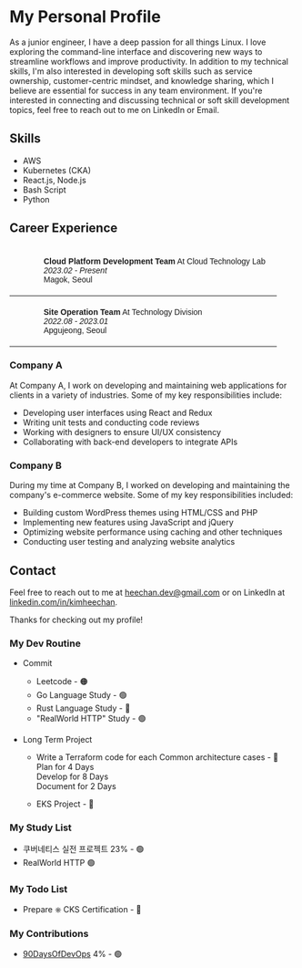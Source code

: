 # My Personal Profile
As a junior engineer, I have a deep passion for all things Linux. I love exploring the command-line interface and discovering new ways to streamline workflows and improve productivity. In addition to my technical skills, I'm also interested in developing soft skills such as service ownership, customer-centric mindset, and knowledge sharing, which I believe are essential for success in any team environment. If you're interested in connecting and discussing technical or soft skill development topics, feel free to reach out to me on LinkedIn or Email.

## Skills

- AWS
- Kubernetes (CKA)
- React.js, Node.js
- Bash Script
- Python

## Career Experience

<table style="border-collapse:collapse;border-spacing:0" class="tg"><thead><tr><th style="border-bottom-width:1px;border-color:black;border-style:solid;border-top-width:1px;border-width:0px;font-family:Arial, sans-serif;font-size:14px;font-weight:normal;overflow:hidden;padding:20px 20px;text-align:left;vertical-align:top;word-break:normal"></th><th style="border-bottom-width:1px;border-color:#9b9b9b;border-style:solid;border-top-width:1px;border-width:0px;font-family:Arial, sans-serif;font-size:14px;font-weight:normal;overflow:hidden;padding:20px 20px;text-align:left;vertical-align:top;word-break:normal"><span style="font-weight:bold">Cloud Platform Development Team</span> At Cloud Technology Lab <br><span style="font-style:italic">2023.02 - Present</span><br>Magok, Seoul</th></tr></thead><tbody><tr><td style="border-bottom-width:1px;border-color:black;border-style:solid;border-top-width:1px;border-width:0px;font-family:Arial, sans-serif;font-size:14px;overflow:hidden;padding:20px 20px;text-align:left;vertical-align:top;word-break:normal"></td><td style="border-bottom-width:1px;border-color:#9b9b9b;border-style:solid;border-top-width:1px;border-width:0px;font-family:Arial, sans-serif;font-size:14px;overflow:hidden;padding:20px 20px;text-align:left;vertical-align:top;word-break:normal"><span style="font-weight:bold">Site Operation Team</span> At Technology Division<br><span style="font-style:italic">2022.08 - 2023.01</span><br>Apgujeong, Seoul</td></tr></tbody></table>

### Company A

At Company A, I work on developing and maintaining web applications for clients in a variety of industries. Some of my key responsibilities include:

- Developing user interfaces using React and Redux
- Writing unit tests and conducting code reviews
- Working with designers to ensure UI/UX consistency
- Collaborating with back-end developers to integrate APIs

### Company B

During my time at Company B, I worked on developing and maintaining the company's e-commerce website. Some of my key responsibilities included:

- Building custom WordPress themes using HTML/CSS and PHP
- Implementing new features using JavaScript and jQuery
- Optimizing website performance using caching and other techniques
- Conducting user testing and analyzing website analytics

## Contact

Feel free to reach out to me at heechan.dev@gmail.com or on LinkedIn at [linkedin.com/in/kimheechan](https://www.linkedin.com/in/kimheechan/).

Thanks for checking out my profile!



### My Dev Routine

- Commit
  - Leetcode - 🟠
  - Go Language Study - 🟢
  - Rust Language Study - 🔴
  - "RealWorld HTTP" Study - 🟢

- Long Term Project
  - Write a Terraform code for each Common architecture cases - 🔴
    <br>Plan for 4 Days
    <br>Develop for 8 Days
    <br>Document for 2 Days
    
  - EKS Project - 🔴

### My Study List

- 쿠버네티스 실전 프로젝트 23% - 🟢
- RealWorld HTTP 🟢

### My Todo List

- Prepare ⎈ CKS Certification - 🔴


### My Contributions
- [90DaysOfDevOps](https://github.com/heechankim/90DaysOfDevOps) 4% - 🟢
